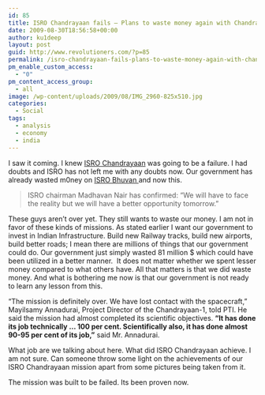 ```yaml
---
id: 85
title: ISRO Chandrayaan fails – Plans to waste money again with Chandrayaan 2
date: 2009-08-30T18:56:58+00:00
author: ku1deep
layout: post
guid: http://www.revolutioners.com/?p=85
permalink: /isro-chandrayaan-fails-plans-to-waste-money-again-with-chandrayaan-2/
pm_enable_custom_access:
  - "0"
pm_content_access_group:
  - all
image: /wp-content/uploads/2009/08/IMG_2960-825x510.jpg
categories:
  - Social
tags:
  - analysis
  - economy
  - india
---
```

I saw it coming. I knew [ISRO Chandrayaan](https://web.archive.org/web/20130308094546/http://www.revolutioners.com/google-earth-helped-terrorists-but-isro-bhuvan-will-not-what-a-joke/) was going to be a failure. I had doubts and ISRO has not left me with any doubts now. Our government has already wasted m0ney on [ISRO Bhuvan ](https://web.archive.org/web/20130308094546/http://www.revolutioners.com/google-earth-helped-terrorists-but-isro-bhuvan-will-not-what-a-joke/)and now this.

> ISRO chairman Madhavan Nair has confirmed: “We will have to face the reality but we will have a better opportunity tomorrow.”  
> <span id="more-1364"></span>

These guys aren’t over yet. They still wants to waste our money. I am not in favor of these kinds of missions. As stated earlier I want our government to invest in Indian Infrastructure. Build new Railway tracks, build new airports, build better roads; I mean there are millions of things that our government could do. Our government just simply wasted 81 million $ which could have been utilized in a better manner.  It does not matter whether we spent lesser money compared to what others have. All that matters is that we did waste money. And what is bothering me now is that our government is not ready to learn any lesson from this.

“The mission is definitely over. We have lost contact with the spacecraft,” Mayilsamy Annadurai, Project Director of the Chandrayaan-1, told PTI. He said the mission had almost completed its scientific objectives. **“It has done its job technically … 100 per cent. Scientifically also, it has done almost 90-95 per cent of its job,”** said Mr. Annadurai.

What job are we talking about here. What did ISRO Chandrayaan achieve. I am not sure. Can someone throw some light on the achievements of our ISRO Chandrayaan mission apart from some pictures being taken from it.

The mission was built to be failed. Its been proven now.